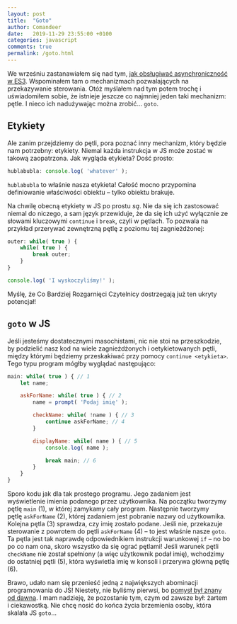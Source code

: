 ```yaml
---
layout: post
title:  "Goto"
author: Comandeer
date:   2019-11-29 23:55:00 +0100
categories: javascript
comments: true
permalink: /goto.html
---
```


We wrześniu zastanawiałem się nad tym, [jak obsługiwać asynchroniczność w ES3](https://blog.comandeer.pl/async-await-w-es3.html). Wspominałem tam o  mechanizmach pozwalających na przekazywanie sterowania. Otóż myślałem nad tym potem trochę i uświadomiłem sobie, że istnieje jeszcze co najmniej jeden taki mechanizm: pętle. I nieco ich nadużywając można zrobić… `goto`.

## Etykiety

Ale zanim przejdziemy do pętli, pora poznać inny mechanizm, który będzie nam potrzebny: etykiety. Niemal każda instrukcja w JS może zostać w takową zaopatrzona. Jak wygląda etykieta? Dość prosto:

```javascript
hublabubla: console.log( 'whatever' );
```

`hublabubla` to właśnie nasza etykieta! Całość mocno przypomina definiowanie właściwości obiektu – tylko obiektu brakuje.

Na chwilę obecną etykiety w JS po prostu _są_. Nie da się ich zastosować niemal do niczego, a sam język przewiduje, że da się ich użyć wyłącznie ze słowami kluczowymi `continue` i `break`, czyli w pętlach. To pozwala na przykład przerywać zewnętrzną pętlę z poziomu tej zagnieżdżonej:

```javascript
outer: while( true ) {
	while( true ) {
		break outer;
	}
}

console.log( 'I wyskoczyliśmy!' );
```

Myślę, że Co Bardziej Rozgarnięci Czytelnicy dostrzegają już ten ukryty potencjał!

## `goto` w JS

Jeśli jesteśmy dostatecznymi masochistami, nic nie stoi na przeszkodzie, by podzielić nasz kod na wiele zagnieżdżonych i oetykietowanych pętli, między którymi będziemy przeskakiwać przy pomocy `continue <etykieta>`. Tego typu program mógłby wyglądać następująco:

```javascript
main: while( true ) { // 1
	let name;

	askForName: while( true ) { // 2
		name = prompt( 'Podaj imię' );

		checkName: while( !name ) { // 3
			continue askForName; // 4
		}

		displayName: while( name ) { // 5
			console.log( name );

			break main; // 6
		}
	}
}
```

Sporo kodu jak dla tak prostego programu. Jego zadaniem jest wyświetlenie imienia podanego przez użytkownika. Na początku tworzymy pętlę `main` (1), w której zamykamy cały program. Następnie tworzymy pętlę `askForName` (2), której zadaniem jest pobranie nazwy od użytkownika. Kolejna pętla (3) sprawdza, czy imię zostało podane. Jeśli nie, przekazuje sterowanie z powrotem do pętli `askForName` (4) – to jest właśnie nasze `goto`. Ta pętla jest tak naprawdę odpowiednikiem instrukcji warunkowej `if` – no bo po co nam ona, skoro wszystko da się ograć pętlami! Jeśli warunek pętli `checkName` nie został spełniony (a więc użytkownik podał imię), wchodzimy do ostatniej pętli (5), która wyświetla imię w konsoli i przerywa główną pętlę (6).

Brawo, udało nam się przenieść jedną z największych abominacji programowania do JS! Niestety, nie byliśmy pierwsi, bo [pomysł był znany od dawna](https://stackoverflow.com/a/9751229). I mam nadzieję, że pozostanie tym, czym od zawsze był: żartem i ciekawostką. Nie chcę nosić do końca życia brzemienia osoby, która skalała JS `goto`…
